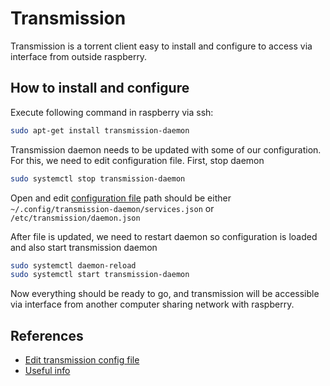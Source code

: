 # Transmission

Transmission is a torrent client easy to install and configure to access via
interface from outside raspberry.

## How to install and configure

Execute following command in raspberry via ssh:

```bash
sudo apt-get install transmission-daemon
```

Transmission daemon needs to be updated with some of our configuration. For
this, we need to edit configuration file. First, stop daemon

```bash
sudo systemctl stop transmission-daemon
```

Open and edit
[configuration file](https://github.com/transmission/transmission/wiki/Configuration-Files)
path should be either `~/.config/transmission-daemon/services.json` or
`/etc/transmission/daemon.json`

After file is updated, we need to restart daemon so configuration is loaded and
also start transmission daemon

```bash
sudo systemctl daemon-reload
sudo systemctl start transmission-daemon
```

Now everything should be ready to go, and transmission will be accessible via
interface from another computer sharing network with raspberry.

## References

- [Edit transmission config file](https://github.com/transmission/transmission/wiki/Editing-Configuration-Files)
- [Useful info](https://pimylifeup.com/raspberry-pi-transmission/)
